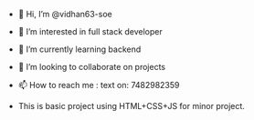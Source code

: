 - 👋 Hi, I’m @vidhan63-soe
- 👀 I’m interested in full stack developer
- 🌱 I’m currently learning backend
- 💞️ I’m looking to collaborate on projects
- 📫 How to reach me : text on: 7482982359

- This is basic project using HTML+CSS+JS for minor project.

<!---
vidhan63-soe/vidhan63-soe is a ✨ special ✨ repository because its `README.md` (this file) appears on your GitHub profile.
You can click the Preview link to take a look at your changes.
--->
